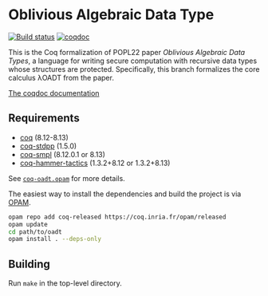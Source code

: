 # Oblivious Algebraic Data Type

[![Build status][action-badge]][action-link]
[![coqdoc][doc-badge]][doc-link]

[action-badge]: https://github.com/ccyip/oadt/actions/workflows/build.yml/badge.svg?branch=pure
[action-link]: https://github.com/ccyip/oadt/actions

[doc-badge]: https://img.shields.io/badge/docs-coqdoc-blue.svg
[doc-link]: https://ccyip.github.io/oadt

This is the Coq formalization of POPL22 paper _Oblivious Algebraic Data Types_,
a language for writing secure computation with recursive data types whose
structures are protected. Specifically, this branch formalizes the core calculus
λOADT from the paper.

[The coqdoc documentation](https://ccyip.github.io/oadt)

## Requirements

- [coq](https://coq.inria.fr) (8.12-8.13)
- [coq-stdpp](https://gitlab.mpi-sws.org/iris/stdpp) (1.5.0)
- [coq-smpl](https://github.com/uds-psl/smpl) (8.12.0.1 or 8.13)
- [coq-hammer-tactics](https://coqhammer.github.io) (1.3.2+8.12 or 1.3.2+8.13)

See [`coq-oadt.opam`](./coq-oadt.opam) for more details.

The easiest way to install the dependencies and build the project is via
[OPAM](https://opam.ocaml.org/doc/Install.html).

``` sh
opam repo add coq-released https://coq.inria.fr/opam/released
opam update
cd path/to/oadt
opam install . --deps-only
```

## Building

Run `make` in the top-level directory.
